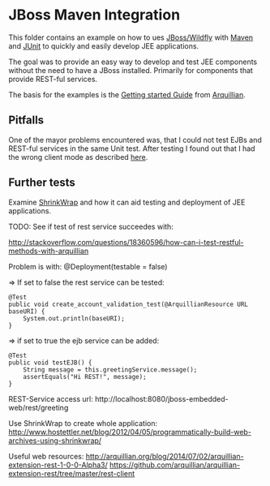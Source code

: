 # JBoss Maven Integration

This folder contains an example on how to ues [JBoss/Wildfly](http://wildfly.org/) with [Maven](https://maven.apache.org/) and [JUnit](http://junit.org/) to quickly and easily develop JEE applications.

The goal was to provide an easy way to develop and test JEE components without the need to have a JBoss installed. Primarily for components that provide REST-ful services.

The basis for the examples is the [Getting started Guide](http://arquillian.org/guides/getting_started/) from [Arquillian](http://arquillian.org/).

## Pitfalls
One of the mayor problems encountered was, that I could not test EJBs and REST-ful services in the same Unit test. After testing I found out that I had the wrong client mode as described [here](https://docs.jboss.org/author/display/ARQ/Test+run+modes?_sscc=t).

## Further tests
Examine [ShrinkWrap](https://github.com/shrinkwrap) and how it can aid testing and deployment of JEE applications.

TODO:
See if test of rest service succeedes with:

http://stackoverflow.com/questions/18360596/how-can-i-test-restful-methods-with-arquillian

Problem is with:
	@Deployment(testable = false)
	
=> If set to false the rest service can be tested:

	@Test
	public void create_account_validation_test(@ArquillianResource URL baseURI) {
		System.out.println(baseURI);
	}

=> if set to true the ejb service can  be added:

	@Test
	public void testEJB() {
		String message = this.greetingService.message();
		assertEquals("Hi REST!", message);
	} 


REST-Service access url:
http://localhost:8080/jboss-embedded-web/rest/greeting


Use ShrinkWrap to create whole application:
http://www.hostettler.net/blog/2012/04/05/programmatically-build-web-archives-using-shrinkwrap/


Useful web resources:
http://arquillian.org/blog/2014/07/02/arquillian-extension-rest-1-0-0-Alpha3/
https://github.com/arquillian/arquillian-extension-rest/tree/master/rest-client